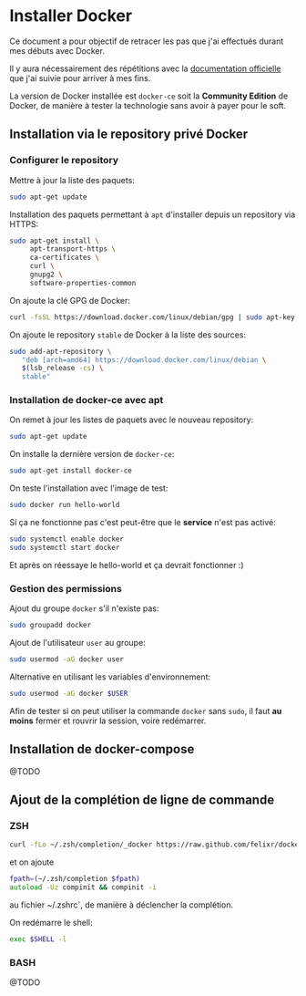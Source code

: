 # Installer Docker

Ce document a pour objectif de retracer les pas que j'ai effectués durant mes débuts avec Docker.

Il y aura nécessairement des répétitions avec la [documentation officielle](https://docs.docker.com/install/linux/docker-ce/debian/#install-docker-ce) que j'ai suivie pour arriver à mes fins.

La version de Docker installée est `docker-ce` soit la **Community Edition** de Docker, de manière à tester la technologie sans avoir à payer pour le soft.

## Installation via le repository privé Docker

### Configurer le repository

Mettre à jour la liste des paquets:

```bash
sudo apt-get update
```

Installation des paquets permettant à `apt` d'installer depuis un repository via HTTPS:

```bash
sudo apt-get install \
     apt-transport-https \
     ca-certificates \
     curl \
     gnupg2 \
     software-properties-common
```

On ajoute la clé GPG de Docker:

```bash
curl -fsSL https://download.docker.com/linux/debian/gpg | sudo apt-key add -
```

On ajoute le repository `stable` de Docker à la liste des sources:

```bash
sudo add-apt-repository \
   "deb [arch=amd64] https://download.docker.com/linux/debian \
   $(lsb_release -cs) \
   stable"
```

### Installation de docker-ce avec apt

On remet à jour les listes de paquets avec le nouveau repository:

```bash
sudo apt-get update
```

On installe la dernière version de `docker-ce`:

```bash
sudo apt-get install docker-ce
```

On teste l'installation avec l'image de test:

```bash
sudo docker run hello-world
```

Si ça ne fonctionne pas c'est peut-être que le **service** n'est pas activé:

```bash
sudo systemctl enable docker
sudo systemctl start docker
```

Et après on réessaye le hello-world et ça devrait fonctionner :)

### Gestion des permissions

Ajout du groupe `docker` s'il n'existe pas:

```bash
sudo groupadd docker
```

Ajout de l'utilisateur `user` au groupe:

```bash
sudo usermod -aG docker user
```

Alternative en utilisant les variables d'environnement:

```bash
sudo usermod -aG docker $USER
```

Afin de tester si on peut utiliser la commande `docker` sans `sudo`, il faut **au moins** fermer et rouvrir la session, voire redémarrer.

## Installation de docker-compose

@TODO

## Ajout de la complétion de ligne de commande

### ZSH

```bash
curl -fLo ~/.zsh/completion/_docker https://raw.github.com/felixr/docker-zsh-completion/master/_docker
```

et on ajoute

```zsh
fpath=(~/.zsh/completion $fpath)
autoload -Uz compinit && compinit -i
```

au fichier ~/.zshrc`, de manière à déclencher la complétion.

On redémarre le shell:

```zsh
exec $SHELL -l
```

### BASH

@TODO